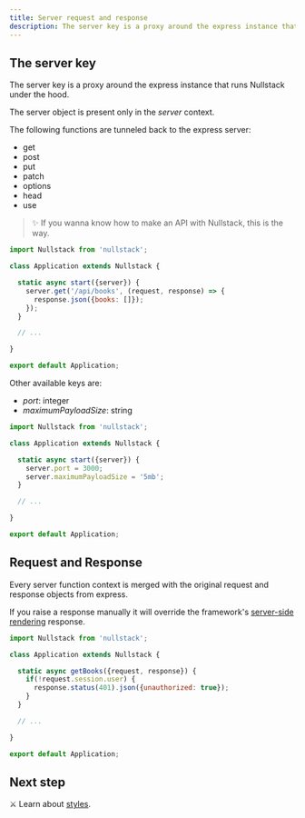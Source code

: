```yaml
---
title: Server request and response
description: The server key is a proxy around the express instance that runs Nullstack under the hood
---
```


## The server key

The server key is a proxy around the express instance that runs Nullstack under the hood.

The server object is present only in the *server* context.

The following functions are tunneled back to the express server:

- get
- post
- put
- patch
- options
- head
- use

> ✨ If you wanna know how to make an API with Nullstack, this is the way.

```jsx
import Nullstack from 'nullstack';

class Application extends Nullstack {

  static async start({server}) {
    server.get('/api/books', (request, response) => {
      response.json({books: []});
    });
  }

  // ...

}

export default Application;
```

Other available keys are:

- *port*: integer
- *maximumPayloadSize*: string

```jsx
import Nullstack from 'nullstack';

class Application extends Nullstack {

  static async start({server}) {
    server.port = 3000;
    server.maximumPayloadSize = '5mb';
  }

  // ...

}

export default Application;
```

## Request and Response

Every server function context is merged with the original request and response objects from express.

If you raise a response manually it will override the framework's [server-side rendering](/server-side-rendering) response.

```jsx
import Nullstack from 'nullstack';

class Application extends Nullstack {

  static async getBooks({request, response}) {
    if(!request.session.user) {
      response.status(401).json({unauthorized: true});
    }
  }

  // ...

}

export default Application;
```

## Next step

⚔ Learn about [styles](/styles).